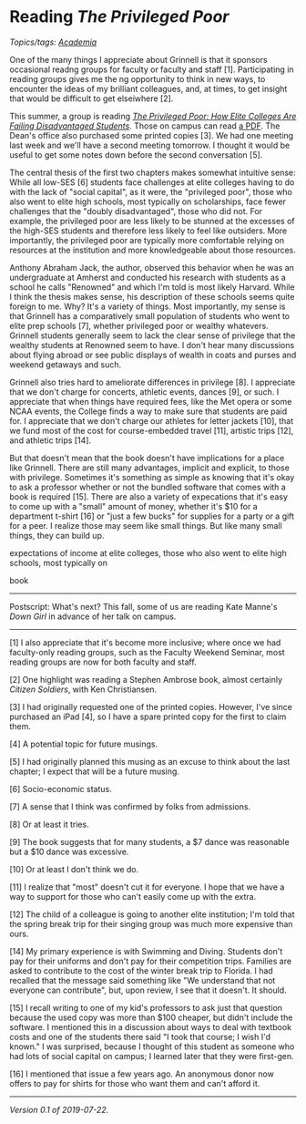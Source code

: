 Reading _The Privileged Poor_
=============================

*Topics/tags: [Academia](index-academia)*

One of the many things I appreciate about Grinnell is that it sponsors
occasional readng groups for faculty or faculty and staff [1].  Participating
in reading groups gives me the ng opportunity to think in new ways, to encounter
the ideas of my brilliant colleagues, and, at times, to get insight that
would be difficult to get elseiwhere [2].

This summer, a group is reading [_The Privileged
Poor: How Elite Colleges Are Failing Disadvantaged
Students_](http://www.hup.harvard.edu/catalog.php?isbn=9780674976894).
Those on campus can read [a
PDF](http://search.ebscohost.com/login.aspx?direct=true&scope=site&db=nlebk&db=nlabk&AN=2007526).
The Dean's office also purchased some printed copies [3].  We had one
meeting last week and we'll have a second meeting tomorrow.  I thought
it would be useful to get some notes down before the second 
conversation [5].

The central thesis of the first two chapters makes somewhat intuitive
sense: While all low-SES [6] students face challenges at elite
colleges having to do with the lack of "social capital", as it were,
the "privileged poor", those who also went to elite high schools,
most typically on scholarships, face fewer challenges that the "doubly
disadvantaged", those who did not.  For example, the privileged poor
are less likely to be stunned at the excesses of the high-SES students
and therefore less likely to feel like outsiders.  More importantly,
the privileged poor are typically more comfortable relying on resources
at the institution and more knowledgeable about those resources.

Anthony Abraham Jack, the author, observed this behavior when he was an
undergraduate at Amherst and conducted his research with students as a
school he calls "Renowned" and which I'm told is most likely Harvard.
While I think the thesis makes sense, his description of these
schools seems quite foreign to me.  Why?  It's a variety of things.
Most importantly, my sense is that Grinnell has a comparatively small
population of students who went to elite prep schools [7], whether
privileged poor or wealthy whatevers.  Grinnell students generally
seem to lack the clear sense of privilege that the wealthy students
at Renowned seem to have.  I don't hear many discussions about flying
abroad or see public displays of wealth in coats and purses and weekend
getaways and such.

Grinnell also tries hard to ameliorate differences in privilege [8].
I appreciate that we don't charge for concerts, athletic events,
dances [9], or such.  I appreciate that when things have required
fees, like the Met opera or some NCAA events, the College finds a
way to make sure that students are paid for.  I appreciate that we
don't charge our athletes for letter jackets [10], that we fund most
of the cost for course-embedded travel [11], artistic trips [12],
and athletic trips [14].

But that doesn't mean that the book doesn't have implications for a place
like Grinnell.  There are still many advantages, implicit and explicit,
to those with privilege.  Sometimes it's something as simple as knowing
that it's okay to ask a professor whether or not the bundled software
that comes with a book is required [15].  There are also a variety of
expecations that it's easy to come up with a "small" amount of money,
whether it's $10 for a department t-shirt [16] or "just a few bucks"
for supplies for a party or a gift for a peer.  I realize those may
seem like small things.  But like many small things, they can build up.





expectations of income at elite colleges, those who also went to
elite high schools, most typically on 

book

---

Postscript: What's next?  This fall, some of us are reading Kate Manne's
_Down Girl_ in advance of her talk on campus.

---

[1] I also appreciate that it's become more inclusive; where once we had
faculty-only reading groups, such as the Faculty Weekend Seminar, most
reading groups are now for both faculty and staff.

[2] One highlight was reading a Stephen Ambrose book, almost certainly
_Citizen Soldiers_, with Ken Christiansen.

[3] I had originally requested one of the printed copies.  However, I've
since purchased an iPad [4], so I have a spare printed copy for the first
to claim them.

[4] A potential topic for future musings.

[5] I had originally planned this musing as an excuse to think about
the last chapter; I expect that will be a future musing.

[6] Socio-economic status.

[7] A sense that I think was confirmed by folks from admissions.

[8] Or at least it tries.

[9] The book suggests that for many students, a $7 dance was reasonable
but a $10 dance was excessive.

[10] Or at least I don't think we do.

[11] I realize that "most" doesn't cut it for everyone.  I hope that
we have a way to support for those who can't easily come up with the
extra.

[12] The child of a colleague is going to another elite institution;
I'm told that the spring break trip for their singing group was much
more expensive than ours.

[14] My primary experience is with Swimming and Diving.  Students don't
pay for their uniforms and don't pay for their competition trips.  Families
are asked to contribute to the cost of the winter break trip to Florida.
I had recalled that the message said something like "We understand that
not everyone can contribute", but, upon review, I see that it doesn't.
It should.

[15] I recall writing to one of my kid's professors to ask just that
question because the used copy was more than $100 cheaper, but didn't
include the software.  I mentioned this in a discussion about ways to
deal with textbook costs and one of the students there said "I took that
course; I wish I'd known."  I was surprised, because I thought of this
student as someone who had lots of social capital on campus; I learned
later that they were first-gen.

[16] I mentioned that issue a few years ago.  An anonymous donor now 
offers to pay for shirts for those who want them and can't afford it.

---

*Version 0.1 of 2019-07-22.*
